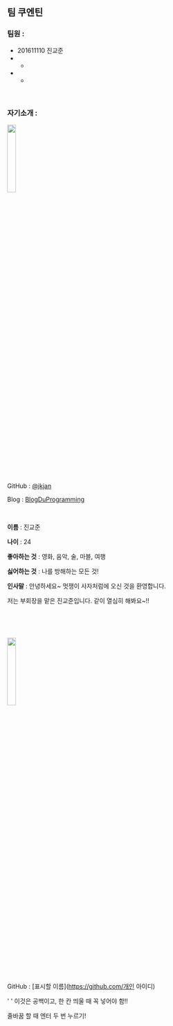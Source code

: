 ## 팀 쿠엔틴

### 팀원 :

* 201611110 진교준
* -
* -

&nbsp;

### 자기소개 :

<img src='https://avatars1.githubusercontent.com/u/22045424?s=460&u=ca50dfe118526cb24eed14a2dc0a42723189f570&v=4' width='20%'>

&nbsp;

GitHub : [@jkjan](https://github.com/jkjan)

Blog : [BlogDuProgramming](https://jkjan.github.io)

&nbsp;

**이름** : 진교준

**나이** : 24

**좋아하는 것** : 영화, 음악, 술, 마블, 여행

**싫어하는 것** : 나를 방해하는 모든 것!

**인사말** : 안녕하세요~ 멋쟁이 사자처럼에 오신 것을 환영합니다. 

저는 부회장을 맡은 진교준입니다. 같이 열심히 해봐요~!!

&nbsp;

&nbsp;

<img src='깃헙 프로필 사진 오른쪽 클릭 후 이미지 주소 복사' width='20%'>

GitHub : [표시할 이름](https://github.com/개인 아이디) 

'&nbsp;' 이것은 공백이고, 한 칸 띄울 때 꼭 넣어야 함!!

줄바꿈 할 때 엔터 두 번 누르기!